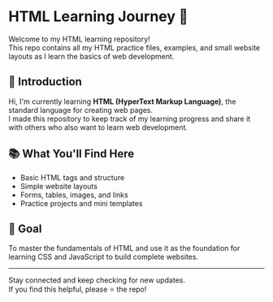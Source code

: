 # HTML Learning Journey 🧱

Welcome to my HTML learning repository!  
This repo contains all my HTML practice files, examples, and small website layouts as I learn the basics of web development.

## 📌 Introduction

Hi, I'm currently learning **HTML (HyperText Markup Language)**, the standard language for creating web pages.  
I made this repository to keep track of my learning progress and share it with others who also want to learn web development.

## 📚 What You'll Find Here

- Basic HTML tags and structure  
- Simple website layouts  
- Forms, tables, images, and links  
- Practice projects and mini templates

## 🌱 Goal

To master the fundamentals of HTML and use it as the foundation for learning CSS and JavaScript to build complete websites.

---

Stay connected and keep checking for new updates.  
If you find this helpful, please ⭐️ the repo!


